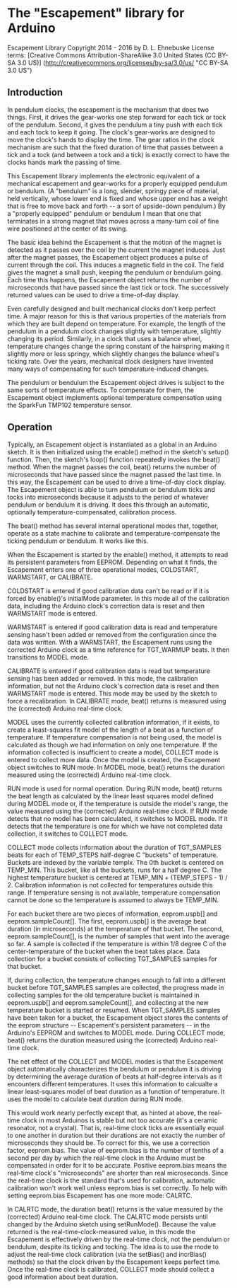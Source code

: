 # The "Escapement" library for Arduino

Escapement Library Copyright 2014 - 2016 by D. L. Ehnebuske 
License terms: [Creative Commons Attribution-ShareAlike 3.0 United States (CC BY-SA 3.0 US)]
(http://creativecommons.org/licenses/by-sa/3.0/us/ "CC BY-SA 3.0 US")

## Introduction

In pendulum clocks, the escapement is the mechanism that does two things. First, it drives the gear-works one step forward for each tick or tock of the pendulum. Second, it gives the pendulum a tiny push with each tick and each tock to keep it going. The clock's gear-works are designed to move the clock's hands to display the time. The gear ratios in the clock mechanism are such that the fixed duration of time that passes between a tick and a tock (and between a tock and a tick) is exactly correct to have the clocks hands mark the passing of time.

This Escapement library implements the electronic equivalent of a mechanical escapement and gear-works for a properly equipped pendulum or bendulum. (A "bendulum" is a long, slender, springy piece of material, held vertically, whose lower end is fixed and whose upper end has a weight that is free to move back and forth -- a sort of upside-down pendulum.) By a "properly equipped" pendulum or bendulum I mean that one that terminates in a strong magnet that moves across a many-turn coil of fine wire positioned at the center of its swing.

The basic idea behind the Escapement is that the motion of the magnet is detected as it passes over the coil by the current the magnet induces. Just after the magnet passes, the Escapement object produces a pulse of current through the coil. This induces a magnetic field in the coil. The field gives the magnet a small push, keeping the pendulum or bendulum going. Each time this happens, the Escapement object returns the number of microseconds that have passed since the last tick or tock. The successively returned values can be used to drive a time-of-day display.

Even carefully designed and built mechanical clocks don't keep perfect time. A major reason for this is that various properties of the materials from which they are built depend on temperature. For example, the length of the pendulum in a pendulum clock changes slightly with temperature, slightly changing its period. Similarly, in a clock that uses a balance wheel, temperature changes change the spring constant of the hairspring making it slightly more or less springy, which slightly changes the balance wheel's ticking rate. Over the years, mechanical clock designers have invented many ways of compensating for such temperature-induced changes.

The pendulum or bendulum the Escapement object drives is subject to the same sorts of temperature effects. To compensate for them, the Escapement object implements optional temperature compensation using the SparkFun TMP102 temperature sensor.

## Operation

Typically, an Escapement object is instantiated as a global in an Arduino sketch. It is then initialized using the enable() method in the sketch's setup() function. Then, the sketch's loop() function repeatedly invokes the beat() method. When the magnet passes the coil, beat() returns the number of microseconds that have passed since the magnet passed the last time. In this way, the Escapement can be used to drive a time-of-day clock display. The Escapement object is able to turn pendulum or bendulum ticks and tocks into microseconds because it adjusts to the period of whatever pendulum or bendulum it is driving. It does this through an automatic, optionally temperature-compensated, calibration process.

The beat() method has several internal operational modes that, together, operate as a state machine to calibrate and temperature-compensate the ticking pendulum or bendulum. It works like this.

When the Escapement is started by the enable() method, it attempts to read its persistent parameters from EEPROM. Depending on what it finds, the Escapement enters one of three operational modes, COLDSTART, WARMSTART, or CALIBRATE.

COLDSTART is entered if good calibration data can't be read or if it is forced by enable()'s initialMode parameter. In this mode all of the calibration data, including the Arduino clock's correction data is reset and then WARMSTART mode is entered.

WARMSTART is entered if good calibration data is read and temperature sensing hasn't been added or removed from the configuration since the data was written. With a WARMSTART, the Escapement runs using the corrected Arduino clock as a time reference for TGT_WARMUP beats. It then transitions to MODEL mode.

CALIBRATE is entered if good calibration data is read but temperature sensing has been added or removed. In this mode, the calibration information, but not the Arduino clock's correction data is reset and then WARMSTART mode is entered. This mode may be used by the sketch to force a recalibration. In CALIBRATE mode, beat() returns is measured using the (corrected) Arduino real-time clock.

MODEL uses the currently collected calibration information, if it exists, to create a least-squares fit model of the length of a beat as a function of temperature. If temperature compensation is not being used, the model is calculated as though we had information on only one temperature. If the information collected is insufficient to create a model, COLLECT mode is entered to collect more data. Once the model is created, the Escapement object switches to RUN mode. In MODEL mode, beat() returns the duration measured using the (corrected) Arduino real-time clock.

RUN mode is used for normal operation. During RUN mode, beat() returns the beat length as calculated by the linear least squares model defined during MODEL mode or, if the temperature is outside the model's range, the value measured using the (corrected) Arduino real-time clock. If RUN mode detects that no model has been calculated, it switches to MODEL mode. If it detects that the temperature is one for which we have not completed data collection, it switches to COLLECT mode.

COLLECT mode collects information about the duration of TGT_SAMPLES beats for each of TEMP_STEPS half-degree C "buckets" of temperature. Buckets are indexed by the variable tempIx. The 0th bucket is centered on TEMP_MIN. This bucket, like all the buckets, runs for a half degree C. The highest temperature bucket is centered at TEMP_MIN + (TEMP_STEPS - 1) / 2. Calibration information is not collected for temperatures outside this range. If temperature sensing is not available, temperature compensation cannot be done so the temperature is assumed to always be TEMP_MIN.

For each bucket there are two pieces of information, eeprom.uspb[] and eeprom.sampleCount[]. The first, eeprom.uspb[] is the average beat duration (in microseconds) at the temperature of that bucket. The second, eeprom.sampleCount[], is the number of samples that went into the average so far. A sample is collected if the temperature is within 1/8 degree C of the center-temperature of the bucket when the beat takes place. Data collection for a bucket consists of collecting TGT_SAMPLES samples for that bucket.

If, during collection, the temperature changes enough to fall into a different bucket before TGT_SAMPLES samples are collected, the progress made in collecting samples for the old temperature bucket is maintained in eeprom.uspb[] and eeprom.sampleCount[], and collecting at the new temperature bucket is started or resumed. When TGT_SAMPLES samples have been taken for a bucket, the Escapement object stores the contents of the eeprom structure -- Escapement's persistent parameters -- in the Arduino's EEPROM and switches to MODEL mode. During COLLECT mode, beat() returns the duration measured using the (corrected) Arduino real-time clock.

The net effect of the COLLECT and MODEL modes is that the Escapement object automatically characterizes the bendulum or pendulum it is driving by determining the average duration of beats at half-degree intervals as it encounters different temperatures. It uses this information to calcualte a linear least-squares model of beat duration as a function of temperature. It uses the model to calculate beat duration during RUN mode.

This would work nearly perfectly except that, as hinted at above, the real-time clock in most Arduinos is stable but not too accurate (it's a ceramic resonator, not a crystal). That is, real-time clock ticks are essentially equal to one another in duration but their durations are not exactly the number of microseconds they should be. To correct for this, we use a correction factor, eeprom.bias. The value of eeprom.bias is the number of tenths of a second per day by which the real-time clock in the Arduino must be compensated in order for it to be accurate. Positive eeprom.bias means the real-time clock's "microseconds" are shorter than real microseconds. Since the real-time clock is the standard that's used for calibration, automatic calibration won't work well unless eeprom.bias is set correctly. To help with setting eeprom.bias Escapement has one more mode: CALRTC.

In CALRTC mode, the duration beat() returns is the value measured by the (corrected) Arduino real-time clock. The CALRTC mode persists until changed by the Arduino sketch using setRunMode(). Because the value returned is the real-time-clock-measured value, in this mode the Escapement is effectively driven by the real-time clock, not the pendulum or bendulum, despite its ticking and tocking. The idea is to use the mode to adjust the real-time clock calibration (via the setBias() and incrBias() methods) so that the clock driven by the Escapement keeps perfect time. Once the real-time clock is calibrated, COLLECT mode should collect a good information about beat duration.
